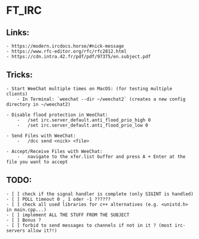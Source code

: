# FT_IRC

## Links:

	- https://modern.ircdocs.horse/#nick-message
    - https://www.rfc-editor.org/rfc/rfc2812.html
    - https://cdn.intra.42.fr/pdf/pdf/97375/en.subject.pdf

## Tricks:
    - Start WeeChat multiple times on MacOS: (for testing multiple clients)
        - In Terminal: `weechat --dir ~/weechat2` (creates a new config directory in ~/weechat2)
    
    - Disable flood protection in WeeChat:
        -   /set irc.server_default.anti_flood_prio_high 0
        -   /set irc.server_default.anti_flood_prio_low 0

    - Send Files with WeeChat:
        -   /dcc send <nick> <file>
    
    - Accept/Receive Files with WeeChat:
        -   navigate to the xfer.list buffer and press A + Enter at the file you want to accept
    

## TODO:
    - [ ] check if the signal handler is complete (only SIGINT is handled)
    - [ ] POLL timeout 0 , 1 oder -1 ??????
    - [ ] check all used libraries for c++ alternatives (e.g. <unistd.h> in main.cpp...)
    - [ ] implement ALL THE STUFF FROM THE SUBJECT
    - [ ] Bonus ?
	- [ ] forbid to send messages to channels if not in it ? (most irc-servers allow it?!)
